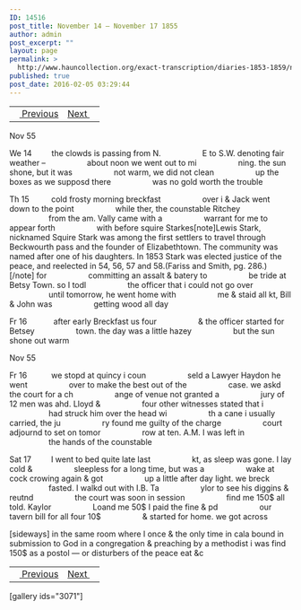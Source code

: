 ```yaml
---
ID: 14516
post_title: November 14 – November 17 1855
author: admin
post_excerpt: ""
layout: page
permalink: >
  http://www.hauncollection.org/exact-transcription/diaries-1853-1859/november-14-november-17-1855/
published: true
post_date: 2016-02-05 03:29:44
---
```

<table style="width: 100%;" align="center">
<tbody>
<tr>
<td><a href="http://www.hauncollection.org/version-2/diaries-1853-1859/november-9-november-14-1855/"><img src="https://lh3.googleusercontent.com/-EFJpxxNiPNw/VqgtWBCZrMI/AAAAAAAAAFU/WfY4lPFWWkg/s800-Ic42/Soeb-Plain-Arrows-8-10px.png" alt="" width="10" height="10" /> Previous</a></td>
<td style="text-align: right;"><a href="http://www.hauncollection.org/version-2/diaries-1853-1859/november-17-november-22-1855/">Next <img src="https://lh3.googleusercontent.com/-67k0cYlpXHw/VqgtWKz1MXI/AAAAAAAAAFU/k9PW_Piyurk/s800-Ic42/Soeb-Plain-Arrows-5-10px.png" alt="" width="10" height="10" /></a></td>
</tr>
</tbody>
</table>
Nov 55

We 14         the clowds is passing from N.
<span style="margin-left: 70px;">E to S.W. denoting fair weather –
<span style="margin-left: 70px;">about noon we went out to mi
<span style="margin-left: 70px;">ning. the sun shone, but it was
<span style="margin-left: 70px;">not warm, we did not clean
<span style="margin-left: 70px;">up the boxes as we supposd there
<span style="margin-left: 70px;">was no gold worth the trouble</span></span></span></span></span></span>

Th 15          cold frosty morning breckfast
<span style="margin-left: 70px;">over i &amp; Jack went down to the point
<span style="margin-left: 70px;">while ther, the counstable Ritchey
<span style="margin-left: 70px;">from the am. Vally came with a
<span style="margin-left: 70px;">warrant for me to appear forth
<span style="margin-left: 70px;">with before squire Starkes[note]Lewis Stark, nicknamed Squire Stark was among the first settlers to travel through Beckwourth pass and the founder of Elizabethtown. The community was named after one of his daughters. In 1853 Stark was elected justice of the peace, and reelected in 54, 56, 57 and 58.(Fariss and Smith, pg. 286.) [/note] for
<span style="margin-left: 70px;">committing an assalt &amp; batery to
<span style="margin-left: 70px;">be tride at Betsy Town. so I todl
<span style="margin-left: 70px;">the officer that i could not go over
<span style="margin-left: 70px;">until tomorrow, he went home with
<span style="margin-left: 70px;">me &amp; staid all kt, Bill &amp; John was
<span style="margin-left: 70px;">getting wood all day</span></span></span></span></span></span></span></span></span></span></span>

Fr 16            after early Breckfast us four
<span style="margin-left: 70px;">&amp; the officer started for Betsey
<span style="margin-left: 70px;">town. the day was a little hazey
<span style="margin-left: 70px;">but the sun shone out warm</span></span></span>

Nov 55

Fr 16           we stopd at quincy i coun
<span style="margin-left: 70px;">seld a Lawyer Haydon he went
<span style="margin-left: 70px;">over to make the best out of the
<span style="margin-left: 70px;">case. we askd the court for a ch
<span style="margin-left: 70px;">ange of venue not granted a
<span style="margin-left: 70px;">jury of 12 men was ahd. Lloyd &amp;
<span style="margin-left: 70px;">four other witnesses stated that i
<span style="margin-left: 70px;">had struck him over the head wi
<span style="margin-left: 70px;">th a cane i usually carried, the ju
<span style="margin-left: 70px;">ry found me guilty of the charge
<span style="margin-left: 70px;">court adjournd to set on tomor
<span style="margin-left: 70px;">row at ten. A.M. I was left in
<span style="margin-left: 70px;">the hands of the counstable</span></span></span></span></span></span></span></span></span></span></span></span>

Sat 17         I went to bed quite late last
<span style="margin-left: 70px;">kt, as sleep was gone. I lay cold &amp;
<span style="margin-left: 70px;">sleepless for a long time, but was a
<span style="margin-left: 70px;">wake at cock crowing again &amp; got
<span style="margin-left: 70px;">up a little after day light. we breck
<span style="margin-left: 70px;">fasted. I walkd out with I.B. Ta
<span style="margin-left: 70px;">ylor to see his diggins &amp; reutnd
<span style="margin-left: 70px;">the court was soon in session
<span style="margin-left: 70px;">find me 150$ all told. Kaylor
<span style="margin-left: 70px;">Loand me 50$ I paid the fine &amp; pd
<span style="margin-left: 70px;">our tavern bill for all four 10$
<span style="margin-left: 70px;">&amp; started for home. we got across</span></span></span></span></span></span></span></span></span></span></span>

[sideways]
in the same room where I once &amp; the only time in cala bound in
submission to God in a congregation &amp; preaching by a methodist
i was find 150$ as a postol — or disturbers of the peace eat &amp;c
<table style="width: 100%;" align="center">
<tbody>
<tr>
<td><a href="http://www.hauncollection.org/version-2/diaries-1853-1859/november-9-november-14-1855/"><img src="https://lh3.googleusercontent.com/-EFJpxxNiPNw/VqgtWBCZrMI/AAAAAAAAAFU/WfY4lPFWWkg/s800-Ic42/Soeb-Plain-Arrows-8-10px.png" alt="" width="10" height="10" /> Previous</a></td>
<td style="text-align: right;"><a href="http://www.hauncollection.org/version-2/diaries-1853-1859/november-17-november-22-1855/">Next <img src="https://lh3.googleusercontent.com/-67k0cYlpXHw/VqgtWKz1MXI/AAAAAAAAAFU/k9PW_Piyurk/s800-Ic42/Soeb-Plain-Arrows-5-10px.png" alt="" width="10" height="10" /></a></td>
</tr>
</tbody>
</table>
[gallery ids="3071"]